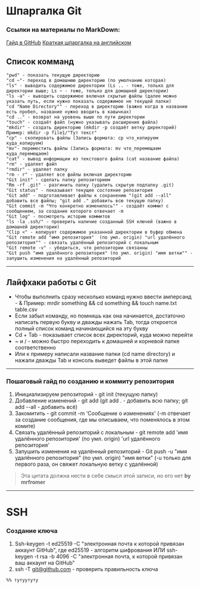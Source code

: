 # Шпаргалка Git

### Ссылки на материалы по MarkDown:
[Гайд в GitHub](https://gist.github.com/fomvasss/8dd8cd7f88c67a4e3727f9d39224a84c#emphasis)
[Краткая шпаргалка на английском](https://www.markdownguide.org/cheat-sheet/)
## Список комманд
```
"pwd" - показать текущую директорию
"cd ~"- переход в домашнюю директорию (по умолчанию которая)
"ls" - выводить содержимое директории (Ls .. - тоже, только для директории выше; Ls ~ - тоже, только для домашней директории)
"ls -a" - выводить содержимое включая скрытые файлы (далее можно указать путь, если нужно показать содержимое не текущей папки)
"cd "Name Directory"" - переход в директорию (важно когда в названии есть пробел, название нужно вводить в кавычках)
"cd .." - возврат на уровень выше по пути директории
"touch" - создаёт файл (нужно указывать расширение файла)
"mkdir" - создать директорию (mkdir -p создаёт ветку директорий) Пример: mkdir -p file1/"Тут текст"
"cp" - скопировать файлы (Запись формата: cp что_копируем куда_копируем)
"mv"- переместить файлы (Запись формата: mv что_перемещаем куда_перемещаем)
"cat" - вывод информации из текстового файла (cat название файла)
"rm" - удаляет файл
"rmdir" - удаляет папку
"rm - r" - удаляет все файлы включая директорию
"Git init" - сделать папку репозиторием
"Rm -rf .git" - разгинить папку (удалить скрытую подпапку .git)
"Git status" - показывает текущее состояние репозитория
"Git add" - подготавливает файлы к сохранению "(git add --all" добавить все файлы; "git add ." добавить всю текущую папку)
"Git commit -m "Что конкретно изменилось"" - создаёт коммит с сообщением, за создание которого отвечает -m
"Git log" - посмотреть историю коммитов
"ls -la .ssh/" - проверить наличие созданный SSH ключей (важно в домашней директории)
"Clip <" - копирует содержимое указанной директории в буфер обмена
"Git remote add "имя репозитория"  (по умл. origin) "url удалённого репозитория"" - связать удалённый репозиторий с локальным
"Git remote -v" - убедиться, что репозитории связанны
"Git push "имя удалённого репозитория" (по умл. origin) "имя ветки"" - запушить изменения на удалённый репозиторий
```

----


## Лайфхаки работы с Git

* Чтобы выполнить сразу несколько команд нужно ввести амперсанд - & Пример: mrdir something && cd something && touch name.txt table.csv
* Если забыл команду, но помнишь как она начинается, достаточно написать первую букву и дважды нажать Tab, тогда откроется полный список команд начинающийся на эту букву
* Cd + Tab - показывает список всех директорий, куда можно перейти
* ~ и / - можно быстро переходить к домашней и корневой папке соответственно
* Или к примеру написали название папки (cd name directory) и нажали дважды Tab и консоль выведет файлы в этой папке


----


### Пошаговый гайд по созданию и коммиту репозитория
1. Инициализируем репозиторий - git init (текущую папку)
2. Добавление изменений - git add (git add . - добавить всю папку; git add --all - добавить всё)
3. Закомитить - git commit -m 'Сообщение о изменениях' (-m отвечает за создание сообщения, где мы описываем, что поменялось в этом комите)
4. Связать удалённый репозиторий с локальным - git remote add 'имя удалённого репозитория' (по умл. origin) 'url удалённого репозитория'
5. Запушить изменения на удалённый репозиторий - Git push -u "имя удалённого репозитория" (по умл. origin) "имя ветки" (-u только для первого раза, он свяжет локальную ветку с удалённой)

>Эта цитата должна нести в себе смысл этой записи, но его нет **by mrfromer**

----

# SSH
### Создание ключа
1. Ssh-keygen -t ed25519 -C "электронная почта к которой привязан аккаунт GitHub", где ed25519 - алгоритм шифрования  ИЛИ  ssh-keygen -t rsa -b 4096 -C "электронная почта, к которой привязан ваш аккаунт на GitHub"
2. ssh -T git@github.com - проверить правильность ключа

```mermaid
%% тутуутуту
```





